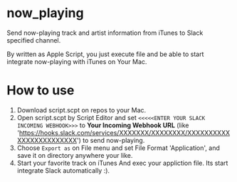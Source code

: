 # now_playing
Send now-playing track and artist information from iTunes to Slack specified channel.

By written as Apple Script, you just execute file and be able to start integrate now-playing with iTunes on Your Mac. 

# How to use

1. Download script.scpt on repos to your Mac.
2. Open script.scpt by Script Editor and set `<<<<<ENTER YOUR SLACK INCOMING WEBHOOK>>>` to **Your Incoming Webhook URL** (like 'https://hooks.slack.com/services/XXXXXXX/XXXXXXXX/XXXXXXXXXXXXXXXXXXXXXXXX') to send now-playing.
3. Choose `Export as` on File menu and set File Format 'Application', and save it on directory anywhere your like.
4. Start your favorite track on iTunes And exec your appliction file. Its start integrate Slack automatically :).
